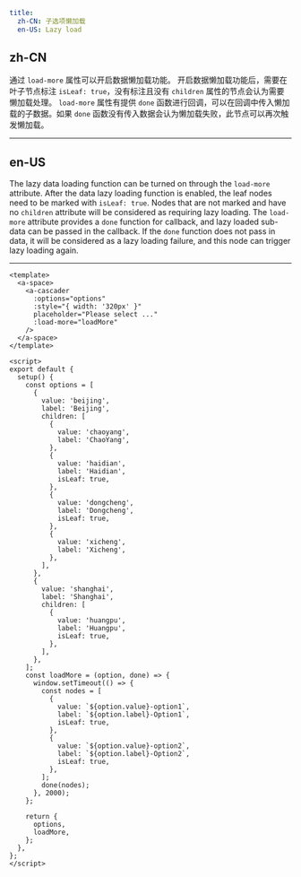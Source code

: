 ```yaml
title:
  zh-CN: 子选项懒加载
  en-US: Lazy load
```

## zh-CN

通过 `load-more` 属性可以开启数据懒加载功能。
开启数据懒加载功能后，需要在叶子节点标注 `isLeaf: true`，没有标注且没有 `children` 属性的节点会认为需要懒加载处理。
`load-more` 属性有提供 `done` 函数进行回调，可以在回调中传入懒加载的子数据。如果 `done` 函数没有传入数据会认为懒加载失败，此节点可以再次触发懒加载。

---

## en-US

The lazy data loading function can be turned on through the `load-more` attribute.
After the data lazy loading function is enabled, the leaf nodes need to be marked with `isLeaf: true`. Nodes that are not marked and have no `children` attribute will be considered as requiring lazy loading.
The `load-more` attribute provides a `done` function for callback, and lazy loaded sub-data can be passed in the callback. If the `done` function does not pass in data, it will be considered as a lazy loading failure, and this node can trigger lazy loading again.

---

```vue
<template>
  <a-space>
    <a-cascader
      :options="options"
      :style="{ width: '320px' }"
      placeholder="Please select ..."
      :load-more="loadMore"
    />
  </a-space>
</template>

<script>
export default {
  setup() {
    const options = [
      {
        value: 'beijing',
        label: 'Beijing',
        children: [
          {
            value: 'chaoyang',
            label: 'ChaoYang',
          },
          {
            value: 'haidian',
            label: 'Haidian',
            isLeaf: true,
          },
          {
            value: 'dongcheng',
            label: 'Dongcheng',
            isLeaf: true,
          },
          {
            value: 'xicheng',
            label: 'Xicheng',
          },
        ],
      },
      {
        value: 'shanghai',
        label: 'Shanghai',
        children: [
          {
            value: 'huangpu',
            label: 'Huangpu',
            isLeaf: true,
          },
        ],
      },
    ];
    const loadMore = (option, done) => {
      window.setTimeout(() => {
        const nodes = [
          {
            value: `${option.value}-option1`,
            label: `${option.label}-Option1`,
            isLeaf: true,
          },
          {
            value: `${option.value}-option2`,
            label: `${option.label}-Option2`,
            isLeaf: true,
          },
        ];
        done(nodes);
      }, 2000);
    };

    return {
      options,
      loadMore,
    };
  },
};
</script>
```
